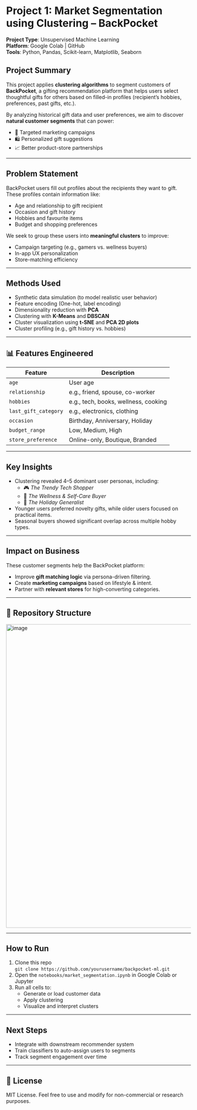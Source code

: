 
# Project 1: Market Segmentation using Clustering – BackPocket

**Project Type**: Unsupervised Machine Learning  
**Platform**: Google Colab | GitHub  
**Tools**: Python, Pandas, Scikit-learn, Matplotlib, Seaborn

## Project Summary

This project applies **clustering algorithms** to segment customers of **BackPocket**, a gifting recommendation platform that helps users select thoughtful gifts for others based on filled-in profiles (recipient’s hobbies, preferences, past gifts, etc.).

By analyzing historical gift data and user preferences, we aim to discover **natural customer segments** that can power:
- 🎯 Targeted marketing campaigns
- 🛍️ Personalized gift suggestions
- 📈 Better product-store partnerships

---

##  Problem Statement

BackPocket users fill out profiles about the recipients they want to gift. These profiles contain information like:
- Age and relationship to gift recipient
- Occasion and gift history
- Hobbies and favourite items
- Budget and shopping preferences

We seek to group these users into **meaningful clusters** to improve:
- Campaign targeting (e.g., gamers vs. wellness buyers)
- In-app UX personalization
- Store-matching efficiency

---

##  Methods Used

- Synthetic data simulation (to model realistic user behavior)
- Feature encoding (One-hot, label encoding)
- Dimensionality reduction with **PCA**
- Clustering with **K-Means** and **DBSCAN**
- Cluster visualization using **t-SNE** and **PCA 2D plots**
- Cluster profiling (e.g., gift history vs. hobbies)

---

## 📊 Features Engineered

| Feature | Description |
|--------|-------------|
| `age` | User age |
| `relationship` | e.g., friend, spouse, co-worker |
| `hobbies` | e.g., tech, books, wellness, cooking |
| `last_gift_category` | e.g., electronics, clothing |
| `occasion` | Birthday, Anniversary, Holiday |
| `budget_range` | Low, Medium, High |
| `store_preference` | Online-only, Boutique, Branded |

---

##  Key Insights

- Clustering revealed 4–5 dominant user personas, including:
  - 🎮 *The Trendy Tech Shopper*
  - 💅 *The Wellness & Self-Care Buyer*
  - 🎁 *The Holiday Generalist*
- Younger users preferred novelty gifts, while older users focused on practical items.
- Seasonal buyers showed significant overlap across multiple hobby types.

---

##  Impact on Business

These customer segments help the BackPocket platform:
- Improve **gift matching logic** via persona-driven filtering.
- Create **marketing campaigns** based on lifestyle & intent.
- Partner with **relevant stores** for high-converting categories.

---

## 📂 Repository Structure
<img width="1144" height="828" alt="image" src="https://github.com/user-attachments/assets/066c0dc7-5684-4013-8894-36aa85b61c77" />

---

##  How to Run

1. Clone this repo  
   `git clone https://github.com/yourusername/backpocket-ml.git`
2. Open the `notebooks/market_segmentation.ipynb` in Google Colab or Jupyter
3. Run all cells to:
   - Generate or load customer data
   - Apply clustering
   - Visualize and interpret clusters

---

## Next Steps

- Integrate with downstream recommender system
- Train classifiers to auto-assign users to segments
- Track segment engagement over time

---

## 📄 License

MIT License. Feel free to use and modify for non-commercial or research purposes.





